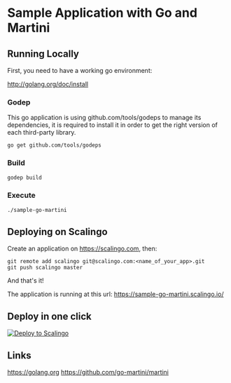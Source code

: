 Sample Application with Go and Martini
======================================

Running Locally
---------------

First, you need to have a working go environment:

http://golang.org/doc/install

### Godep 

This go application is using github.com/tools/godeps to manage
its dependencies, it is required to install it in order to
get the right version of each third-party library.

`go get github.com/tools/godeps`

### Build
```sh
godep build
```

### Execute
```sh
./sample-go-martini
```

Deploying on Scalingo
---------------------

Create an application on https://scalingo.com, then:

```
git remote add scalingo git@scalingo.com:<name_of_your_app>.git
git push scalingo master
```

And that's it!

The application is running at this url: https://sample-go-martini.scalingo.io/

Deploy in one click
-------------------

[![Deploy to Scalingo](https://cdn.scalingo.com/deploy/button.svg)](https://my.scalingo.com/deploy)

Links
-----

https://golang.org
https://github.com/go-martini/martini
